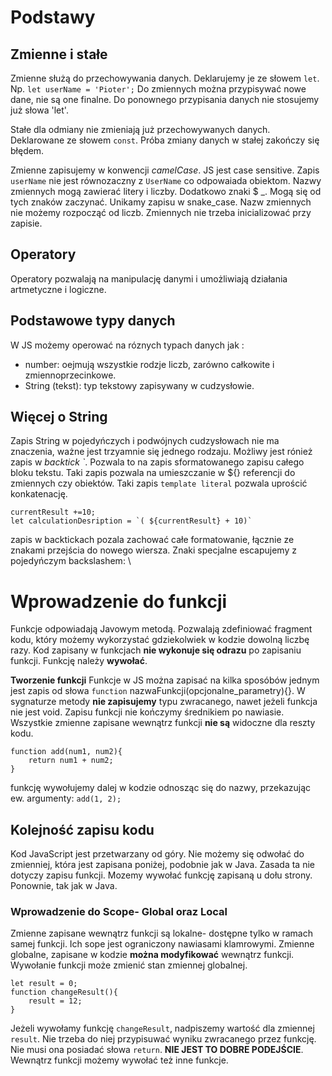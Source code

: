 # Podstawy

## Zmienne i stałe
Zmienne służą do przechowywania danych. Deklarujemy je ze słowem `let`. Np. `let userName = 'Pioter';` Do zmiennych można przypisywać nowe dane, nie są one finalne. Do ponownego przypisania danych nie stosujemy już słowa 'let'.

Stałe dla odmiany nie zmieniają już przechowywanych danych. Deklarowane ze słowem `const`. Próba zmiany danych w stałej zakończy się błędem.

Zmienne zapisujemy w konwencji *camelCase*. JS jest case sensitive. Zapis `userName` nie jest równozaczny z `UserName` co odpowaiada obiektom. Nazwy zmiennych mogą zawierać litery i liczby. Dodatkowo znaki $ _. Mogą się od tych znaków zaczynać. Unikamy zapisu w snake_case.
Nazw zmiennych nie możemy rozpocząć od liczb. Zmiennych nie trzeba inicializować przy zapisie.

## Operatory
Operatory pozwalają na manipulację danymi i umożliwiają działania artmetyczne i logiczne.

## Podstawowe typy danych
W JS możemy operować na róznych typach danych jak :
- number: oejmują wszystkie rodzje liczb, zarówno całkowite i zmiennoprzecinkowe.
- String (tekst): typ tekstowy zapisywany w cudzysłowie.

## Więcej o String
Zapis String w pojedyńczych i podwójnych cudzysłowach nie ma znaczenia, ważne jest trzyamnie się jednego rodzaju. Możliwy jest rónież zapis w *backtick `*. Pozwala to na zapis sformatowanego zapisu całego bloku tekstu. Taki zapis pozwala na umieszczanie w ${} referencji do zmiennych czy obiektów. Taki zapis ``template literal`` pozwala uprościć konkatenację.
```
currentResult +=10;
let calculationDesription = `( ${currentResult} + 10)`
```
zapis w backtickach pozala zachować całe formatowanie, łącznie ze znakami przejścia do nowego wiersza. Znaki specjalne escapujemy z pojedyńczym backslashem: \

# Wprowadzenie do funkcji
Funkcje odpowiadają Javowym metodą. Pozwalają zdefiniować fragment kodu, który możemy wykorzystać gdziekolwiek w kodzie dowolną liczbę razy. Kod zapisany w funkcjach **nie wykonuje się odrazu** po zapisaniu funkcji. Funkcję należy **wywołać**.

**Tworzenie funkcji**
Funkcje w JS można zapisać na kilka sposóbów jednym jest zapis od słowa `function` nazwaFunkcji(opcjonalne_parametry){}. W sygnaturze metody **nie zapisujemy** typu zwracanego, nawet jeżeli funkcja nie jest void. Zapisu funkcji nie kończymy średnikiem po nawiasie. Wszystkie zmienne zapisane wewnątrz funkcji **nie są** widoczne dla reszty kodu.
```
function add(num1, num2){
    return num1 + num2;
}
```
funkcję wywołujemy dalej w kodzie odnosząc się do nazwy, przekazując ew. argumenty:
``add(1, 2);``

## Kolejność zapisu kodu
Kod JavaScript jest przetwarzany od góry. Nie możemy się odwołać do zmienniej, która jest zapisana poniżej, podobnie jak w Java. Zasada ta nie dotyczy zapisu funkcji. Mozemy wywołać funkcję zapisaną u dołu strony. Ponownie, tak jak w Java. 

### Wprowadzenie do Scope- Global oraz Local
Zmienne zapisane wewnątrz funkcji są lokalne- dostępne tylko w ramach samej funkcji. Ich sope jest ograniczony nawiasami klamrowymi. Zmienne globalne, zapisane w kodzie **można modyfikować** wewnątrz funkcji. Wywołanie funkcji może zmienić stan zmiennej globalnej. 
```
let result = 0;
function changeResult(){
    result = 12;
}
```
Jeżeli wywołamy funkcję `changeResult`, nadpiszemy wartość dla zmiennej `result`. Nie trzeba do niej przypisuwać wyniku zwracanego przez funkcję. Nie musi ona posiadać słowa `return`.
**NIE JEST TO DOBRE PODEJŚCIE**. Wewnątrz funkcji możemy wywołać też inne funkcje. 